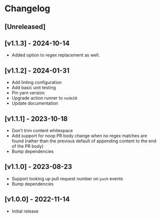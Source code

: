 # Changelog

## [Unreleased]


## [v1.1.3] - 2024-10-14

-   Added option to regex replacement as well.

## [v1.1.2] - 2024-01-31

-   Add linting configuration
-   Add basic unit testing
-   Pin yarn version
-   Upgrade action runner to `node20`
-   Update documentation

## [v1.1.1] - 2023-10-18

-   Don't trim content whitespace
-   Add support for noop PR body change when no regex matches are found (rather than the previous default of appending content to the end of the PR body)
-   Bump dependencies

## [v1.1.0] - 2023-08-23

-   Support looking up pull request number on `push` events
-   Bump dependencies

## [v1.0.0] - 2022-11-14

-   Initial release
